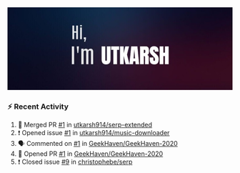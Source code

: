 <img src="https://raw.githubusercontent.com/utkarsh914/utkarsh914/master/picture.jpg"/>

### :zap: Recent Activity

<!--START_SECTION:activity-->
1. 🎉 Merged PR [#1](https://github.com//utkarsh914/serp-extended/pull/1) in [utkarsh914/serp-extended](https://github.com//utkarsh914/serp-extended)
2. ❗️ Opened issue [#1](https://github.com//utkarsh914/music-downloader/issues/1) in [utkarsh914/music-downloader](https://github.com//utkarsh914/music-downloader)
3. 🗣 Commented on [#1](https://github.com//GeekHaven/GeekHaven-2020/issues/1) in [GeekHaven/GeekHaven-2020](https://github.com//GeekHaven/GeekHaven-2020)
4. 💪 Opened PR [#1](https://github.com//GeekHaven/GeekHaven-2020/pull/1) in [GeekHaven/GeekHaven-2020](https://github.com//GeekHaven/GeekHaven-2020)
5. ❗️ Closed issue [#9](https://github.com//christophebe/serp/issues/9) in [christophebe/serp](https://github.com//christophebe/serp)
<!--END_SECTION:activity-->
